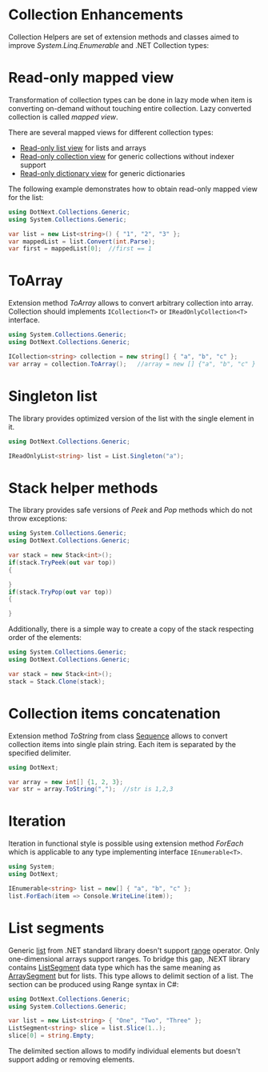 Collection Enhancements
====
Collection Helpers are set of extension methods and classes aimed to improve _System.Linq.Enumerable_ and .NET Collection types:

# Read-only mapped view
Transformation of collection types can be done in lazy mode when item is converting on-demand without touching entire collection. Lazy converted collection is called _mapped view_.

There are several mapped views for different collection types:
* [Read-only list view](../../api/DotNext.Collections.Generic.ReadOnlyListView-2.yml) for lists and arrays
* [Read-only collection view](../../api/DotNext.Collections.Generic.ReadOnlyCollectionView-2.yml) for generic collections without indexer support
* [Read-only dictionary view](../../api/DotNext.Collections.Generic.ReadOnlyDictionaryView-3.yml) for generic dictionaries

The following example demonstrates how to obtain read-only mapped view for the list:
```csharp
using DotNext.Collections.Generic;
using System.Collections.Generic;

var list = new List<string>() { "1", "2", "3" };
var mappedList = list.Convert(int.Parse);
var first = mappedList[0];	//first == 1
```

# ToArray
Extension method _ToArray_ allows to convert arbitrary collection into array. Collection should implements `ICollection<T>` or `IReadOnlyCollection<T>` interface.

```csharp
using System.Collections.Generic;
using DotNext.Collections.Generic;

ICollection<string> collection = new string[] { "a", "b", "c" };
var array = collection.ToArray();   //array = new [] {"a", "b", "c" }
```

# Singleton list
The library provides optimized version of the list with the single element in it.

```csharp
using DotNext.Collections.Generic;

IReadOnlyList<string> list = List.Singleton("a");
```

# Stack helper methods
The library provides safe versions of _Peek_ and _Pop_ methods which do not throw exceptions:

```csharp
using System.Collections.Generic;
using DotNext.Collections.Generic;

var stack = new Stack<int>();
if(stack.TryPeek(out var top))
{

}
if(stack.TryPop(out var top))
{

}
```

Additionally, there is a simple way to create a copy of the stack respecting order of the elements:
```csharp
using System.Collections.Generic;
using DotNext.Collections.Generic;

var stack = new Stack<int>();
stack = Stack.Clone(stack);
```

# Collection items concatenation
Extension method _ToString_ from class [Sequence](../../api/DotNext.Sequence.yml) allows to convert collection items into single plain string. Each item is separated by the specified delimiter.

```csharp
using DotNext;

var array = new int[] {1, 2, 3};
var str = array.ToString(",");  //str is 1,2,3
```

# Iteration
Iteration in functional style is possible using extension method _ForEach_ which is applicable to any type implementing interface `IEnumerable<T>`.

```csharp
using System;
using DotNext;

IEnumerable<string> list = new[] { "a", "b", "c" };
list.ForEach(item => Console.WriteLine(item));
```

# List segments
Generic [list](https://docs.microsoft.com/en-us/dotnet/api/system.collections.generic.ilist-1) from .NET standard library doesn't support [range](https://docs.microsoft.com/en-us/dotnet/csharp/language-reference/proposals/csharp-8.0/ranges) operator. Only one-dimensional arrays support ranges. To bridge this gap, .NEXT library contains [ListSegment](../../api/DotNext.Collections.Generic.ListSegment-1.yml) data type which has the same meaning as [ArraySegment](https://docs.microsoft.com/en-us/dotnet/api/system.arraysegment-1) but for lists. This type allows to delimit section of a list. The section can be produced using Range syntax in C#:

```csharp
using DotNext.Collections.Generic;
using System.Collections.Generic;

var list = new List<string> { "One", "Two", "Three" };
ListSegment<string> slice = list.Slice(1..);
slice[0] = string.Empty;
```

The delimited section allows to modify individual elements but doesn't support adding or removing elements.